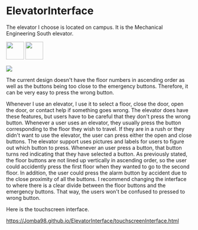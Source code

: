 # ElevatorInterface

The elevator I choose is located on campus. It is the Mechanical Engineering South elevator. 

<img src = "https://github.com/Jomba98/ElevatorInterface/IMG_0864.JPG" width = "48"> 

<img src = "https://github.com/Jomba98/ElevatorInterface/IMG_0865.JPG" width = "48">

![](Elevator.gif)

The current design doesn't have the floor numbers in ascending order as well as the buttons being too close to the emergency buttons. Therefore, it can be very easy to press the wrong button. 

Whenever I use an elevator, I use it to select a floor, close the door, open the door, or contact help if something goes wrong. The elevator does have these features, but users have to be careful that they don't press the wrong button. Whenever a user uses an elevator, they usually press the button corresponding to the floor they wish to travel. If they are in a rush or they didn't want to use the elevator, the user can press either the open and close buttons. The elevator support uses pictures and labels for users to figure out which button to press. Whenever an user press a button, that button turns red indicating that they have selected a button. As previously stated, the floor buttons are not lined up vertically in ascending order, so the user could accidently press the first floor when they wanted to go to the second floor. In addition, the user could press the alarm button by accident due to the close proximity of all the buttons. I recommend changing the interface to where there is a clear divide between the floor buttons and the emergency buttons. That way, the users won't be confused to pressed to wrong button. 


Here is the touchscreen interface. 

https://Jomba98.github.io/ElevatorInterface/touchscreenInterface.html
